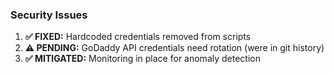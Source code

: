 ### Security Issues

1. **✅ FIXED:** Hardcoded credentials removed from scripts
2. **⚠️ PENDING:** GoDaddy API credentials need rotation (were in git history)
3. **✅ MITIGATED:** Monitoring in place for anomaly detection
